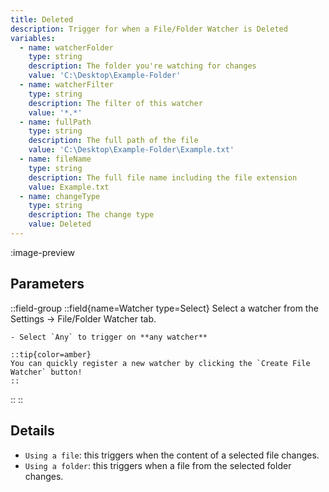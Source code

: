 ```yaml
---
title: Deleted
description: Trigger for when a File/Folder Watcher is Deleted
variables:
  - name: watcherFolder
    type: string
    description: The folder you're watching for changes
    value: 'C:\Desktop\Example-Folder'
  - name: watcherFilter
    type: string
    description: The filter of this watcher
    value: '*.*'
  - name: fullPath
    type: string
    description: The full path of the file
    value: 'C:\Desktop\Example-Folder\Example.txt'
  - name: fileName
    type: string
    description: The full file name including the file extension
    value: Example.txt
  - name: changeType
    type: string
    description: The change type
    value: Deleted
---
```


:image-preview

## Parameters
::field-group
  ::field{name=Watcher type=Select}
    Select a watcher from the Settings -> File/Folder Watcher tab.

    - Select `Any` to trigger on **any watcher**

    ::tip{color=amber}
    You can quickly register a new watcher by clicking the `Create File Watcher` button!
    ::
  ::
::

## Details
- `Using a file`: this triggers when the content of a selected file changes.
- `Using a folder`: this triggers when a file from the selected folder changes.